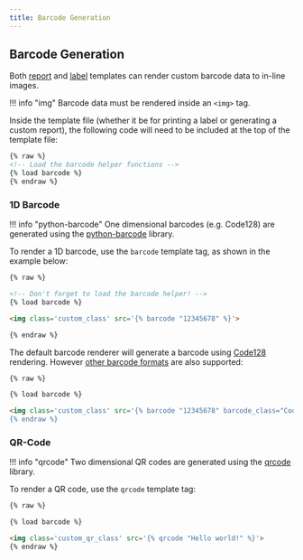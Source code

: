 ```yaml
---
title: Barcode Generation
---
```


## Barcode Generation

Both [report](./report.md) and [label](./labels.md) templates can render custom barcode data to in-line images.

!!! info "img"
    Barcode data must be rendered inside an `<img>` tag.

Inside the template file (whether it be for printing a label or generating a custom report), the following code will need to be included at the top of the template file:

```html
{% raw %}
<!-- Load the barcode helper functions -->
{% load barcode %}
{% endraw %}
```

### 1D Barcode

!!! info "python-barcode"
    One dimensional barcodes (e.g. Code128) are generated using the [python-barcode](https://pypi.org/project/python-barcode/) library.

To render a 1D barcode, use the `barcode` template tag, as shown in the example below:

```html
{% raw %}

<!-- Don't forget to load the barcode helper! -->
{% load barcode %}

<img class='custom_class' src='{% barcode "12345678" %}'>

{% endraw %}
```

The default barcode renderer will generate a barcode using [Code128](https://en.wikipedia.org/wiki/Code_128) rendering. However [other barcode formats](https://python-barcode.readthedocs.io/en/stable/codes.html) are also supported:

```html
{% raw %}

{% load barcode %}

<img class='custom_class' src='{% barcode "12345678" barcode_class="Code39" %}>
{% endraw %}
```

### QR-Code

!!! info "qrcode"
    Two dimensional QR codes are generated using the [qrcode](https://pypi.org/project/qrcode/) library.

To render a QR code, use the `qrcode` template tag:

```html
{% raw %}

{% load barcode %}

<img class='custom_qr_class' src='{% qrcode "Hello world!" %}'>
{% endraw %}
```
